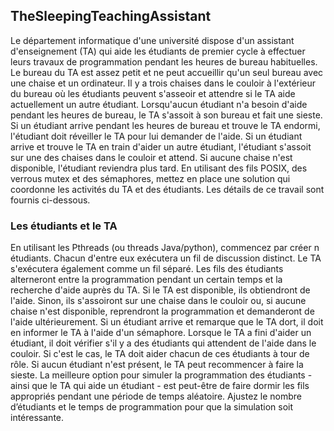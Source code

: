 ## TheSleepingTeachingAssistant

Le département informatique d'une université dispose d'un assistant d'enseignement (TA)
qui aide les étudiants de premier cycle à effectuer leurs travaux de programmation
pendant les heures de bureau habituelles. Le bureau du TA est assez petit et ne peut
accueillir qu'un seul bureau avec une chaise et un ordinateur. Il y a trois chaises dans le
couloir à l'extérieur du bureau où les étudiants peuvent s'asseoir et attendre si le TA aide
actuellement un autre étudiant. Lorsqu'aucun étudiant n'a besoin d'aide pendant les
heures de bureau, le TA s'assoit à son bureau et fait une sieste. Si un étudiant arrive
pendant les heures de bureau et trouve le TA endormi, l'étudiant doit réveiller le TA pour
lui demander de l'aide. Si un étudiant arrive et trouve le TA en train d'aider un autre
étudiant, l'étudiant s'assoit sur une des chaises dans le couloir et attend. Si aucune chaise
n'est disponible, l'étudiant reviendra plus tard.
En utilisant des fils POSIX, des verrous mutex et des sémaphores, mettez en place une
solution qui coordonne les activités du TA et des étudiants. Les détails de ce travail sont
fournis ci-dessous.


### Les étudiants et le TA
En utilisant les Pthreads (ou threads Java/python), commencez par créer n étudiants.
Chacun d'entre eux exécutera un fil de discussion distinct. Le TA s'exécutera également
comme un fil séparé. Les fils des étudiants alterneront entre la programmation pendant
un certain temps et la recherche d'aide auprès du TA. Si le TA est disponible, ils
obtiendront de l'aide. Sinon, ils s'assoiront sur une chaise dans le couloir ou, si aucune
chaise n'est disponible, reprendront la programmation et demanderont de l'aide
ultérieurement. Si un étudiant arrive et remarque que le TA dort, il doit en informer le
TA à l'aide d'un sémaphore. Lorsque le TA a fini d'aider un étudiant, il doit vérifier s'il y
a des étudiants qui attendent de l'aide dans le couloir. Si c'est le cas, le TA doit aider
chacun de ces étudiants à tour de rôle. Si aucun étudiant n'est présent, le TA peut
recommencer à faire la sieste.
La meilleure option pour simuler la programmation des étudiants - ainsi que le TA qui
aide un étudiant - est peut-être de faire dormir les fils appropriés pendant une période de
temps aléatoire. Ajustez le nombre d’étudiants et le temps de programmation pour que
la simulation soit intéressante.
